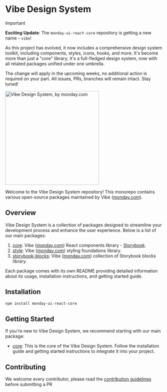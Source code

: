 # Vibe Design System

> [!IMPORTANT]
>
> **Exciting Update**: The `monday-ui-react-core` repository is getting a new name - `vibe`!
>
> As this project has evolved, it now includes a comprehensive design system toolkit, including components, styles, icons, hooks, and more. It's become more than just a "core" library; it's a full-fledged design system, now with all related packages unified under one umbrella.
>
> The change will apply in the upcoming weeks, no additional action is required on your part. All issues, PRs, branches will remain intact. Stay tuned!

<img src="https://user-images.githubusercontent.com/60314759/147566893-63c5209a-8b83-4f32-af61-8b4c350ec770.png" width="300px" alt="Vibe Design System, by monday.com">

Welcome to the Vibe Design System repository! This monorepo contains various open-source packages maintained by Vibe ([monday.com](https://www.monday.com)).

## Overview

Vibe Design System is a collection of packages designed to streamline your development process and enhance the user experience. Below is a list of our main packages:

1. [core](packages/core/README.md): Vibe ([monday.com](https://www.monday.com)) React components library - [Storybook](https://style.monday.com).
2. [style](packages/style/README.md): Vibe ([monday.com](https://www.monday.com)) styling foundations library.
3. [storybook-blocks](packages/storybook-blocks/README.md): Vibe ([monday.com](https://www.monday.com)) collection of Storybook blocks library.

Each package comes with its own README providing detailed information about its usage, installation instructions, and getting started guide.

## Installation

```bash
npm install monday-ui-react-core
```

## Getting Started

If you're new to Vibe Design System, we recommend starting with our main package:

- [core](packages/core/README.md): This is the core of the Vibe Design System. Follow the installation guide and getting started instructions to integrate it into your project.


## Contributing

We welcome every contributor, please read the [contribution guidelines](packages/core/CONTRIBUTING.md) before submitting a PR
